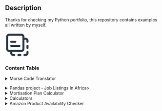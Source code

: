 <h2>Description</h2>
Thanks for checking my Python portfolio, this repository contains examples all written by myself. 
<br />

<!-- PROJECT LOGO -->
<br />
<div align="left">
     <a href="https://github.com/qianayeung/my_python_projects/tree/main">
         <img src="embedded file icon.png" alt="Logo" width="80" height="80"> 

  </a>

  <h3 align="left">Content Table</h3>

  </p>
</div>

<!DOCTYPE html> 
<html>
<body>
<!-- Morse Code Translator -->
<details>
  <summary>Morse Code Translator</summary><li><a href="https://github.com/qianayeung/my_python_projects/blob/main/Morse%20Code%20Translator">Morse Code Translator</a></li>
      <li>Morse Code translator that encrypts the plain text you input</li>
</details>
        
  </p>
</div>
<!DOCTYPE html> 
<html>
<body>
<!-- Data Science Job Salary -->
<details>
<summary>Pandas project - Job Listings In Africa></summary>
     <ol>
 <ul>
   <li>Pandas Project - Job Listings In Africa</li>
<a target="_blank" href="https://anaconda.cloud/api/nbserve/launch_notebook?nb_url=https%3A%2F%2Fanaconda.cloud%2Fapi%2Fprojects%2F865499d1-6c23-4a91-ab73-2a306a933de1%2Fversions%2Fba75769f-4eb2-4548-8187-d7f17ae75fc1%2Ffiles%2Fpandas.ipynb"><img src="https://static.anaconda.cloud/content/a22d04e8445b700f28937ab3231b8cded505d0395c63b7a269696722196d5415"/></a>
</li>
   <li>Pandas Project - University of Regina</li>
<a target="_blank" href=https://anaconda.cloud/api/nbserve/launch_notebook?nb_url=https%3A%2F%2Fanaconda.cloud%2Fapi%2Fprojects%2Faf35732d-735d-4ecf-8fb9-b1d125038a23%2Fversions%2Fbcd6b4c8-e3e0-4965-9457-ded423dc958b%2Ffiles%2Fsalary.ipynb><img src="https://static.anaconda.cloud/content/a22d04e8445b700f28937ab3231b8cded505d0395c63b7a269696722196d5415"/></a></li>


  </details>
<!DOCTYPE html> 
<html>
<body>
<!-- Mortisation Plan Calculator -->
<details>
 <summary>Mortisation Plan Calculator</summary><li><a href="https://github.com/qianayeung/my_python_projects/blob/main/Mortisation%20Plan">Mortisation Plan Calculator</a></li>
 <ol>
 <ul>
    <li>Programme that calculates your monthly installments using the data 'Principal borrowed amount', 'Rate of interest per annum', 'Years to repay the loan'</li> 
    <li>Added def get_input(prompt, expected_type) to confirm type checking and validation</li>
    <li>Added while if function to allow the validation processing and improve user experience</li> 
    <li>Used input() to gater user inputs</li>
    <li>Used try: to calculate the EMI(equated_monthly_installments)</li>


 </details>
<!DOCTYPE html> 
<html>
<body>
<!-- Calculators -->
<details>
  <summary>Calculators</summary>
     <ol>
 <ul>
     <li><a 
href="https://github.com/qianayeung/my_python_projects/blob/main/calculator%201">Calculator 1</a></li>
     <li><a href="https://github.com/qianayeung/my_python_projects/blob/main/calculator%202">Calculator 2</a>
     <li><a href="https://github.com/qianayeung/my_python_projects/blob/main/calculator_while_loop_recursion">Calculator 3</a></li>

</details>
<!DOCTYPE html> 
<html>
<body>
<!-- Amazon Product Availability Checker -->
<details>
  <summary>Amazon Product Availability Checker</summary><a href="https://github.com/qianayeung/my_python_projects/blob/main/Amazon%20Product%20Availability%20Check">Amazon Product Availability Checker</a>
     <ol>
 <ul>
     <li>The code is a Python script for checking the availability of a product on Amazon and sending an email notification if the product is available.</li>
     <li>It imports several libraries, including `lxml` for parsing HTML, `requests` for making HTTP requests, `schedule` for scheduling tasks, and `smtplib` for sending emails<li>
     <li>The script defines functions for checking the availability of a product (`check`) and sending an email (`sendemail`)</li>
     <li> It also defines a function (`ReadAsin`) to read the product ID and URL from Amazon and call the `check` function to check availability</li>
     <li>The script schedules the `ReadAsin` function to run every minute using the `schedule` library</li>
     <li>Inside the `ReadAsin` function, it checks the availability of a specific product on Amazon and sends an email if the product is available</li>
     <li>The email configuration, including sender email, receiver email, and password, is specified in the script</li>
     <li>It creates a MIME (Multipurpose Internet Mail Extensions) multipart message for the email, attaches a plain text body to the message, and sends the email using the SMTP protocol via Gmail's SMTP server</li>

 
<br />

<!-- CONTACT -->
## Contact

Qiana Yeung - [@Qiana Yeung]([https://twitter.com/your_username](https://twitter.com/QianaY15132)) - qianayang97@gmail.com

Project Link: [[https://github.com/your_username/repo_name](https://github.com/qianayeung/my-SQL-portfolio)]

<p align="right">(<a href="#readme-top">back to top</a>)</p>



